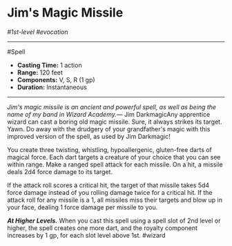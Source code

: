 # Jim's Magic Missile
*#1st-level #evocation*
___ 
#Spell
- **Casting Time:** 1 action
- **Range:** 120 feet
- **Components:** V, S, R (1 gp)
- **Duration:** Instantaneous
---
*Jim's magic missile is an ancient and powerful spell, as well as being the name of my band in Wizard Academy.*— Jim DarkmagicAny apprentice wizard can cast a boring old magic missile. Sure, it always strikes its target. Yawn. Do away with the drudgery of your grandfather's magic with this improved version of the spell, as used by Jim Darkmagic!

You create three twisting, whistling, hypoallergenic, gluten-free darts of magical force. Each dart targets a creature of your choice that you can see within range. Make a ranged spell attack for each missile. On a hit, a missile deals 2d4 force damage to its target.

If the attack roll scores a critical hit, the target of that missile takes 5d4 force damage instead of you rolling damage twice for a critical hit. If the attack roll for any missile is a 1, all missiles miss their targets and blow up in your face, dealing 1 force damage per missile to you.

***At Higher Levels.*** When you cast this spell using a spell slot of 2nd level or higher, the spell creates one more dart, and the royalty component increases by 1 gp, for each slot level above 1st.
#wizard